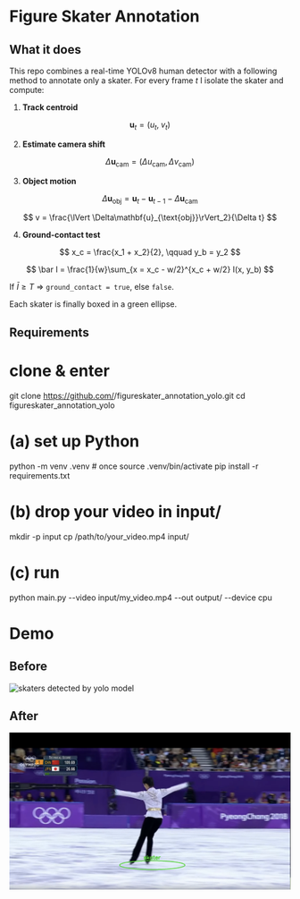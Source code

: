 # Figure Skater Annotation

## What it does

This repo combines a real-time YOLOv8 human detector with a following method to annotate only a skater.
For every frame *t* I isolate the skater and compute:

1. **Track centroid**

$$
\mathbf{u}_t = (u_t,\; v_t)
$$

2. **Estimate camera shift**

$$
\Delta\mathbf{u}_{\text{cam}}
  = (\Delta u_{\text{cam}},\, \Delta v_{\text{cam}})
$$

3. **Object motion**

$$
\Delta\mathbf{u}_{\text{obj}}
  = \mathbf{u}_t - \mathbf{u}_{t-1} - \Delta\mathbf{u}_{\text{cam}}
$$

$$
v = \frac{\lVert \Delta\mathbf{u}_{\text{obj}}\rVert_2}{\Delta t}
$$

4. **Ground-contact test**

$$
x_c = \frac{x_1 + x_2}{2}, \qquad y_b = y_2
$$

$$
\bar I = \frac{1}{w}\sum_{x = x_c - w/2}^{x_c + w/2} I(x, y_b)
$$

If $\bar I \ge T$ ⇒ `ground_contact = true`, else `false`.

Each skater is finally boxed in a green ellipse.


## Requirements  

# clone & enter
git clone https://github.com/<your-name>/figureskater_annotation_yolo.git
cd figureskater_annotation_yolo

# (a) set up Python
python -m venv .venv           # once
source .venv/bin/activate
pip install -r requirements.txt

# (b) drop your video in input/
mkdir -p input
cp /path/to/your_video.mp4 input/

# (c) run
python main.py --video input/my_video.mp4 --out output/ --device cpu

# Demo
## Before
![skaters detected by yolo model](images/annotated_yolo.png)
## After
![skaters detected by improved model](images/after_extra_code.png)

